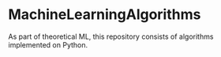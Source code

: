# MachineLearningAlgorithms
As part of theoretical ML, this repository consists of algorithms implemented on Python.
